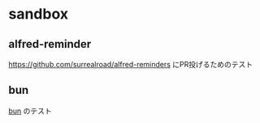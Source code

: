 # sandbox

## alfred-reminder

https://github.com/surrealroad/alfred-reminders にPR投げるためのテスト

## bun

[bun](https://bun.sh) のテスト
